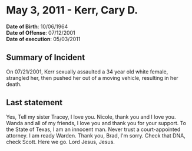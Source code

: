 # May 3, 2011 - Kerr, Cary D.

**Date of Birth**: 10/06/1964<br/>
**Date of Offense**: 07/12/2001<br/>
**Date of execution**: 05/03/2011<br/>

## Summary of Incident
On 07/21/2001, Kerr sexually assaulted a 34 year old white female, strangled her, then pushed her out of a moving vehicle, resulting in her death.

## Last statement
Yes, Tell my sister Tracey, I love you. Nicole, thank you and I love you. Wanda and all of my friends, I love you and thank you for your support. To the State of Texas, I am an innocent man. Never trust a court-appointed attorney. I am ready Warden. Thank you, Brad, I'm sorry. Check that DNA, check Scott. Here we go. Lord Jesus, Jesus.